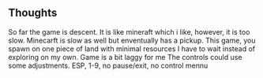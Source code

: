 ## Thoughts
  <p> So far the game is descent. It is like mineraft which i like, however, it is too slow.
 Minecarft is slow as well but enventually has a pickup. This game, you spawn on one piece of land with minimal resources
 I have to wait instead of exploring on my own. 
 Game is a bit laggy for me
 The controls could use some adjustments. ESP, 1-9, no pause/exit, no control mennu</p>
 
